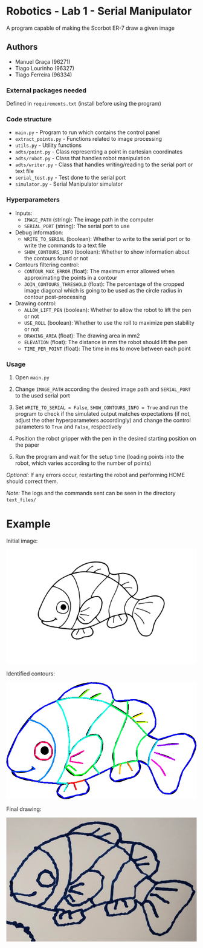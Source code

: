 # Robotics - Lab 1 - Serial Manipulator
A program capable of making the Scorbot ER-7 draw a given image

## Authors
- Manuel Graça (96271)
- Tiago Lourinho (96327)
- Tiago Ferreira (96334)

### External packages needed
Defined in `requirements.txt` (install before using the program)

### Code structure
- `main.py` - Program to run which contains the control panel
- `extract_points.py` - Functions related to image processing
- `utils.py` - Utility functions
- `adts/point.py` - Class representing a point in cartesian coordinates
- `adts/robot.py` - Class that handles robot manipulation
- `adts/writer.py` - Class that handles writing/reading to the serial port or text file
- `serial_test.py` - Test done to the serial port
- `simulator.py` - Serial Manipulator simulator

### Hyperparameters
- Inputs:
    - `IMAGE_PATH` (string): The image path in the computer
    - `SERIAL_PORT` (string): The serial port to use
- Debug information:
    - `WRITE_TO_SERIAL` (boolean): Whether to write to the serial port or to write the commands to a text file
    - `SHOW_CONTOURS_INFO` (boolean): Whether to show information about the contours found or not
- Contours filtering control:
    - `CONTOUR_MAX_ERROR` (float): The maximum error allowed when approximating the points in a contour
    - `JOIN_CONTOURS_THRESHOLD` (float): The percentage of the cropped image diagonal which is going to be used as the circle radius in contour post-processing
- Drawing control:
    - `ALLOW_LIFT_PEN` (boolean): Whether to allow the robot to lift the pen or not
    - `USE_ROLL` (boolean): Whether to use the roll to maximize pen stability or not
    - `DRAWING_AREA` (float): The drawing area in mm2
    - `ELEVATION` (float): The distance in mm the robot should lift the pen
    - `TIME_PER_POINT` (float): The time in ms to move between each point
    
### Usage

1. Open `main.py`

2. Change `IMAGE_PATH` according the desired image path and `SERIAL_PORT` to the used serial port

2. Set `WRITE_TO_SERIAL = False`, `SHOW_CONTOURS_INFO = True` and run the program to check if the simulated output matches expectations (if not, adjust the other hyperparameters accordingly) and change the control parameters to `True` and `False`, respectively

3. Position the robot gripper with the pen in the desired starting position on the paper

4. Run the program and wait for the setup time (loading points into the robot, which varies according to the number of points)

*Optional:* If any errors occur, restarting the robot and performing HOME should correct them.

*Note:* The logs and the commands sent can be seen in the directory `text_files/`


# Example

Initial image:

![Initial image](images/fish.png "fish")

Identified contours:

![Identified contours](images/example_fish_contours.png "fish")

Final drawing:

![Final drawing](images/example_fish_draw.jpg "fish")